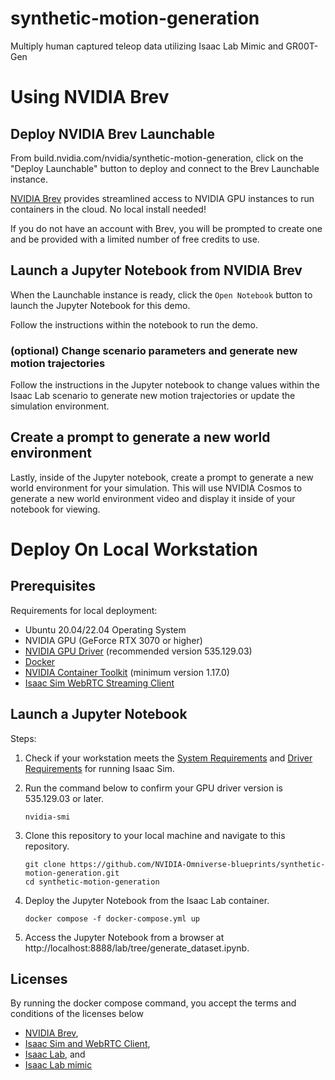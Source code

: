 # synthetic-motion-generation

Multiply human captured teleop data utilizing Isaac Lab Mimic and GR00T-Gen

# Using NVIDIA Brev

## Deploy NVIDIA Brev Launchable

From build.nvidia.com/nvidia/synthetic-motion-generation, click on the "Deploy Launchable" button to deploy and connect to the Brev Launchable instance.

[NVIDIA Brev](https://developer.nvidia.com/brev) provides streamlined access to NVIDIA GPU instances to run containers in the cloud. No local install needed!

If you do not have an account with Brev, you will be prompted to create one and be provided with a limited number of free credits to use.

## Launch a Jupyter Notebook from NVIDIA Brev

When the Launchable instance is ready, click the `Open Notebook` button to launch the Jupyter Notebook for this demo.

Follow the instructions within the notebook to run the demo.

### (optional) Change scenario parameters and generate new motion trajectories

Follow the instructions in the Jupyter notebook to change values within the Isaac Lab scenario to generate new motion trajectories or update the simulation environment.

## Create a prompt to generate a new world environment

Lastly, inside of the Jupyter notebook, create a prompt to generate a new world environment for your simulation.  This will use NVIDIA Cosmos to generate a new world environment video and display it inside of your notebook for viewing.

# Deploy On Local Workstation

## Prerequisites
Requirements for local deployment:
* Ubuntu 20.04/22.04 Operating System
* NVIDIA GPU (GeForce RTX 3070 or higher)
* [NVIDIA GPU Driver](https://www.nvidia.com/en-us/drivers/unix/) (recommended version 535.129.03)
* [Docker](https://docs.docker.com/engine/install/ubuntu/)
* [NVIDIA Container Toolkit](https://github.com/NVIDIA/nvidia-container-toolkit) (minimum version 1.17.0)
* [Isaac Sim WebRTC Streaming Client](https://docs.isaacsim.omniverse.nvidia.com/4.5.0/installation/manual_livestream_clients.html#isaac-sim-short-webrtc-streaming-client)

## Launch a Jupyter Notebook

Steps:

1. Check if your workstation meets the [System Requirements](https://docs.isaacsim.omniverse.nvidia.com/4.5.0/installation/requirements.html#system-requirements) and [Driver Requirements](https://docs.isaacsim.omniverse.nvidia.com/4.5.0/installation/requirements.html#isaac-sim-short-driver-requirements) for running Isaac Sim.

2. Run the command below to confirm your GPU driver version is 535.129.03 or later.

       nvidia-smi

3. Clone this repository to your local machine and navigate to this repository.

       git clone https://github.com/NVIDIA-Omniverse-blueprints/synthetic-motion-generation.git
       cd synthetic-motion-generation

4. Deploy the Jupyter Notebook from the Isaac Lab container.

       docker compose -f docker-compose.yml up
       
5. Access the Jupyter Notebook from a browser at http://localhost:8888/lab/tree/generate_dataset.ipynb.

## Licenses

By running the docker compose command, you accept the terms and conditions of the licenses below

- [NVIDIA Brev](https://www.nvidia.com/en-us/agreements/cloud-services/service-specific-terms-for-brev/),
- [Isaac Sim and WebRTC Client](https://docs.isaacsim.omniverse.nvidia.com/4.5.0/common/legal.html),
- [Isaac Lab](https://github.com/isaac-sim/IsaacLab/blob/main/LICENSE), and
- [Isaac Lab mimic](https://github.com/isaac-sim/IsaacLab/blob/main/LICENSE-mimic)

